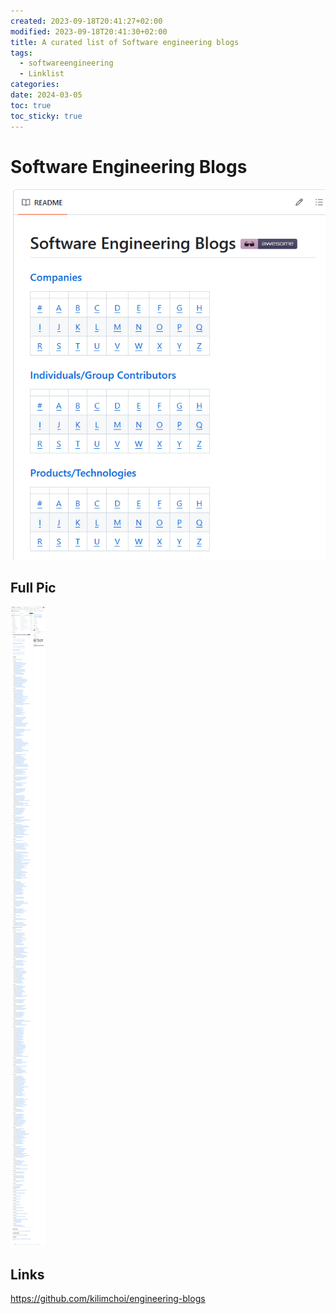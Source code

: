 ```yaml
---
created: 2023-09-18T20:41:27+02:00
modified: 2023-09-18T20:41:30+02:00
title: A curated list of Software engineering blogs
tags:
  - softwareengineering
  - Linklist
categories: 
date: 2024-03-05
toc: true
toc_sticky: true
---
```

# Software Engineering Blogs


![](../_asset/2023-09-18-listEngineeringBlogs_image_1.png)

## Full Pic
![](../_asset/2023-09-18-listEngineeringBlogs_image_2.png)
## Links

<https://github.com/kilimchoi/engineering-blogs>
